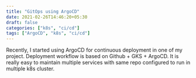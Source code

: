 ```yaml
---
title: "GitOps using ArgoCD"
date: 2021-02-26T14:46:20+05:30
draft: false
categories: ["k8s", "ci/cd"]
tags: ["ArgoCD", "k8s", "ci/cd"]
---
```


Recently, I started using ArgoCD for continuous deployment in one of my project. Deployment workflow is based on Github + GKS + ArgoCD.
It is really easy to maintain multiple services with same repo configured to run in multiple k8s cluster.
